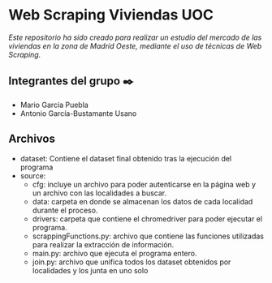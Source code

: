 # Web Scraping Viviendas UOC
_Este repositorio ha sido creado para realizar un estudio del mercado de las viviendas en la zona de Madrid Oeste, mediante el uso de técnicas de Web Scraping._

## Integrantes del grupo ✒️
* Mario García Puebla
* Antonio García-Bustamante Usano

## Archivos 
* dataset: Contiene el dataset final obtenido tras la ejecución del programa
* source: 
    * cfg: incluye un archivo para poder autenticarse en la página web y un archivo con las localidades a buscar.
    * data: carpeta en donde se almacenan los datos de cada localidad durante el proceso.
    * drivers: carpeta que contiene el chromedriver para poder ejecutar el programa.
    * scrappingFunctions.py: archivo que contiene las funciones utilizadas para realizar la extracción de información.
    * main.py: archivo que ejecuta el programa entero.
    * join.py: archivo que unifica todos los dataset obtenidos por localidades y los junta en uno solo

